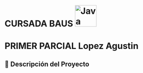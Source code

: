 # CURSADA BAUS <img src="https://www.socialfuturo.com/wp-content/uploads/2019/01/262px-Java_programming_language_logo.svg.png" alt="Java Logo" width="70" />

# PRIMER PARCIAL Lopez Agustin

## 📄 Descripción del Proyecto
